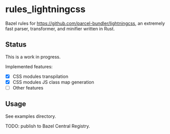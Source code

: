 # rules_lightningcss

Bazel rules for https://github.com/parcel-bundler/lightningcss,
an extremely fast parser, transformer, and minifier written in Rust.

## Status

This is a work in progress.

Implemented features:

- [x] CSS modules transpilation
- [x] CSS modules JS class map generation
- [ ] Other features

## Usage

See examples directory.

TODO: publish to Bazel Central Registry.
